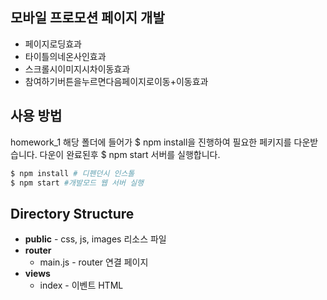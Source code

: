 
## 모바일 프로모션 페이지 개발
- 페이지로딩효과
- 타이틀의네온사인효과
- 스크롤시이미지시차이동효과
- 참여하기버튼을누르면다음페이지로이동+이동효과

## 사용 방법
homework_1 해당 폴더에 들어가 $ npm install을 진행하여 필요한 페키지를 다운받습니다.
다운이 완료된후 $ npm start 서버를 실행합니다.

```bash
$ npm install # 디펜던시 인스톨
$ npm start #개발모드 웹 서버 실행
```

## Directory Structure
* **public** - css, js, images 리소스 파일
* **router**
    * main.js - router 연결 페이지
* **views**
    * index - 이벤트 HTML 